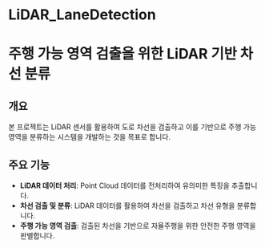 # LiDAR_LaneDetection
# 주행 가능 영역 검출을 위한 LiDAR 기반 차선 분류

## 개요
본 프로젝트는 LiDAR 센서를 활용하여 도로 차선을 검출하고 이를 기반으로 주행 가능 영역을 분류하는 시스템을 개발하는 것을 목표로 합니다.
## 주요 기능
- **LiDAR 데이터 처리**: Point Cloud 데이터를 전처리하여 유의미한 특징을 추출합니다.
- **차선 검출 및 분류**: LiDAR 데이터를 활용하여 차선을 검출하고 차선 유형을 분류합니다.
- **주행 가능 영역 검출**: 검출된 차선을 기반으로 자율주행을 위한 안전한 주행 영역을 판별합니다.
